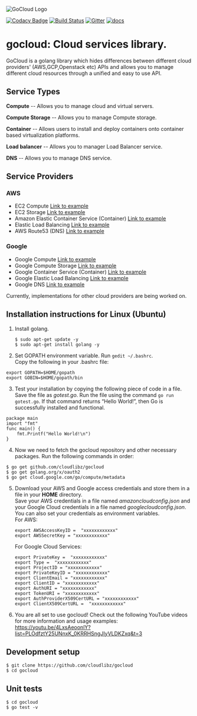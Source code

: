 ![GoCloud Logo](assets/logo.png)

[![Codacy Badge](https://api.codacy.com/project/badge/Grade/0fce581810a6420aaca4ba6757c54529)](https://www.codacy.com/app/cloudlibz/gocloud?utm_source=github.com&utm_medium=referral&utm_content=cloudlibz/gocloud&utm_campaign=Badge_Grade)
[![Build Status](https://travis-ci.org/cloudlibz/gocloud.svg?branch=master)](https://travis-ci.org/cloudlibz/gocloud)
[![Gitter](https://img.shields.io/badge/chat-on%20gitter-ff006f.svg?style=flat-square)](https://gitter.im/cloudlibz/gocloud)
[![docs](https://camo.githubusercontent.com/df8e028288079a740c10e6cfaad2fa0e0c96014d/687474703a2f2f696d672e736869656c64732e696f2f62616467652f446f63732d6c61746573742d677265656e2e737667)](docs)

# gocloud: Cloud services library.

GoCloud is a golang library which hides differences between different cloud providers' (AWS,GCP,Openstack etc) APIs and allows you to manage different cloud resources through a unified and easy to use API.

## Service Types

**Compute** -- Allows you to manage cloud and virtual servers.

**Compute Storage** -- Allows you to manage Compute storage.

**Container** -- Allows users to install and deploy containers onto container based virtualization platforms.

**Load balancer** -- Allows you to manager Load Balancer service.

**DNS** -- Allows you to manage DNS service.

## Service Providers

### AWS

* EC2 Compute [Link to example](examples/compute/ec2/ec2.md)
* EC2 Storage [Link to example](examples/storage/aws_storage/amazonstorage.md)
* Amazon Elastic Container Service (Container) [Link to example](examples/container/aws_container/awscontainer.md)
* Elastic Load Balancing [Link to example](examples/loadbalancer/aws_loadbalancer/awsloadbalancer.md)
* AWS Route53 (DNS) [Link to example](examples/dns/aws_route53/awsroute53.md)

### Google

* Google Compute [Link to example](examples/compute/gce/gce.md)
* Google Compute Storage [Link to example](examples/storage/google_storage/googlestorage.md)
* Google Container Service (Container) [Link to example](examples/container/google_container/googlecontainer.md)
* Google Elastic Load Balancing [Link to example](examples/loadbalancer/google_loadbalancer/googleloadbalancer.md)
* Google DNS [Link to example](examples/dns/google_dns/googledns.md)

Currently, implementations for other cloud providers are being worked on.

## Installation instructions for Linux (Ubuntu)
1. Install golang.  
   ```
   $ sudo apt-get update -y
   $ sudo apt-get install golang -y
   ```

2. Set GOPATH environment variable. Run `gedit ~/.bashrc`.  
  Copy the following in your .bashrc file:
  ```
  export GOPATH=$HOME/gopath
  export GOBIN=$HOME/gopath/bin
  ```

3. Test your installation by copying the following piece of code in a file. Save the file as *gotest.go*. Run the file using the command `go run gotest.go`. If that command returns “Hello World!”, then Go is successfully installed and functional.
```golang
package main
import "fmt"
func main() {
    fmt.Printf("Hello World!\n")
}
```

4. Now we need to fetch the gocloud repository and other necessary packages. Run the following commands in order:
```
$ go get github.com/cloudlibz/gocloud
$ go get golang.org/x/oauth2
$ go get cloud.google.com/go/compute/metadata
```

5. Download your AWS and Google access credentials and store them in a file in your <b>HOME</b> directory.  
   Save your AWS credentials in a file named *amazoncloudconfig.json* and your Google Cloud credentials in a file named *googlecloudconfig.json*.  
   You can also set your credentials as environment variables.  
   For AWS:  
   ```
   export AWSAccessKeyID =  "xxxxxxxxxxxx"
   export AWSSecretKey = "xxxxxxxxxxxx"
   ```
   For Google Cloud Services:
   ```
   export PrivateKey =  "xxxxxxxxxxxx"
   export Type =  "xxxxxxxxxxxx"
   export ProjectID = "xxxxxxxxxxxx"
   export PrivateKeyID = "xxxxxxxxxxxx"
   export ClientEmail = "xxxxxxxxxxxx"
   export ClientID = "xxxxxxxxxxxx"
   export AuthURI = "xxxxxxxxxxxx"
   export TokenURI = "xxxxxxxxxxxx"
   export AuthProviderX509CertURL = "xxxxxxxxxxxx"
   export ClientX509CertURL =  "xxxxxxxxxxxx"
   ```

6. You are all set to use gocloud! Check out the following YouTube videos for more information and usage examples:
https://youtu.be/4LxsAeoonlY?list=PLOdfztY25UNnxK_0KRRHSngJIyVLDKZxq&t=3

## Development setup

```
$ git clone https://github.com/cloudlibz/gocloud
$ cd gocloud
```

## Unit tests

```
$ cd gocloud
$ go test -v
```
